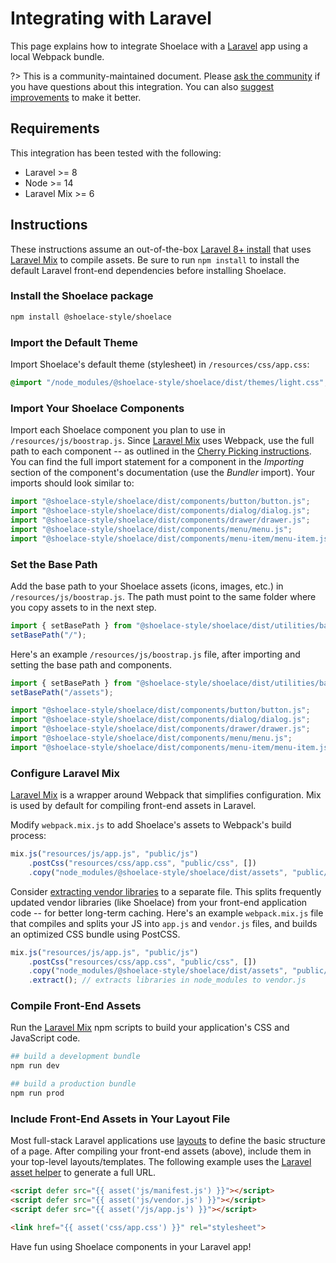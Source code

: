 # Integrating with Laravel

This page explains how to integrate Shoelace with a [Laravel](https://laravel.com) app using a local Webpack bundle.

?> This is a community-maintained document. Please [ask the community](/resources/community) if you have questions about this integration. You can also [suggest improvements](https://github.com/shoelace-style/shoelace/blob/next/docs/tutorials/integrating-with-laravel.md) to make it better.

## Requirements

This integration has been tested with the following:

- Laravel >= 8
- Node >= 14
- Laravel Mix >= 6

## Instructions

These instructions assume an out-of-the-box [Laravel 8+ install](https://laravel.com/docs/8.x/installation) that uses [Laravel Mix](https://laravel.com/docs/8.x/mix) to compile assets.
Be sure to run `npm install` to install the default Laravel front-end dependencies before installing Shoelace. 

### Install the Shoelace package

```bash
npm install @shoelace-style/shoelace
```

### Import the Default Theme

Import Shoelace's default theme (stylesheet) in `/resources/css/app.css`:

```css
@import "/node_modules/@shoelace-style/shoelace/dist/themes/light.css";
```

### Import Your Shoelace Components

Import each Shoelace component you plan to use in `/resources/js/boostrap.js`. Since [Laravel Mix](https://laravel.com/docs/8.x/mix) uses Webpack, use the full path to each component -- as outlined in the [Cherry Picking instructions](https://shoelace.style/getting-started/installation?id=cherry-picking). You can find the full import statement for a component in the *Importing* section of the component's documentation (use the *Bundler* import). Your imports should look similar to:

```js
import "@shoelace-style/shoelace/dist/components/button/button.js";
import "@shoelace-style/shoelace/dist/components/dialog/dialog.js";
import "@shoelace-style/shoelace/dist/components/drawer/drawer.js";
import "@shoelace-style/shoelace/dist/components/menu/menu.js";
import "@shoelace-style/shoelace/dist/components/menu-item/menu-item.js";
```

### Set the Base Path

Add the base path to your Shoelace assets (icons, images, etc.) in `/resources/js/boostrap.js`. The path must point to the same folder where you copy assets to in the next step.

```js
import { setBasePath } from "@shoelace-style/shoelace/dist/utilities/base-path.js";
setBasePath("/");
```

Here's an example `/resources/js/boostrap.js` file, after importing and setting the base path and components.

```js
import { setBasePath } from "@shoelace-style/shoelace/dist/utilities/base-path.js";
setBasePath("/assets");

import "@shoelace-style/shoelace/dist/components/button/button.js";
import "@shoelace-style/shoelace/dist/components/dialog/dialog.js";
import "@shoelace-style/shoelace/dist/components/drawer/drawer.js";
import "@shoelace-style/shoelace/dist/components/menu/menu.js";
import "@shoelace-style/shoelace/dist/components/menu-item/menu-item.js";
```


### Configure Laravel Mix

[Laravel Mix](https://laravel.com/docs/8.x/mix) is a wrapper around Webpack that simplifies configuration. Mix is used by default for compiling front-end assets in Laravel.

Modify `webpack.mix.js` to add Shoelace's assets to Webpack's build process:
```js
mix.js("resources/js/app.js", "public/js")
    .postCss("resources/css/app.css", "public/css", [])
    .copy("node_modules/@shoelace-style/shoelace/dist/assets", "public/assets")
```

Consider [extracting vendor libraries](https://laravel.com/docs/8.x/mix#vendor-extraction) to a separate file. This splits frequently updated vendor libraries (like Shoelace) from your front-end application code -- for better long-term caching.
Here's an example `webpack.mix.js` file that compiles and splits your JS into `app.js` and `vendor.js` files, and builds an optimized CSS bundle using PostCSS.

```js
mix.js("resources/js/app.js", "public/js")
    .postCss("resources/css/app.css", "public/css", [])
    .copy("node_modules/@shoelace-style/shoelace/dist/assets", "public/assets")
    .extract(); // extracts libraries in node_modules to vendor.js
```

### Compile Front-End Assets

Run the [Laravel Mix](https://laravel.com/docs/8.x/mix) npm scripts to build your application's CSS and JavaScript code. 

```bash
## build a development bundle
npm run dev

## build a production bundle
npm run prod
```

### Include Front-End Assets in Your Layout File

Most full-stack Laravel applications use [layouts](https://laravel.com/docs/8.x/blade#building-layouts) to define the basic structure of a page. 
After compiling your front-end assets (above), include them in your top-level layouts/templates. The following example uses the [Laravel asset helper](https://laravel.com/docs/8.x/helpers#method-asset) to generate a full URL. 

```html
<script defer src="{{ asset('js/manifest.js') }}"></script>
<script defer src="{{ asset('js/vendor.js') }}"></script>
<script defer src="{{ asset('/js/app.js') }}"></script>

<link href="{{ asset('css/app.css') }}" rel="stylesheet">
```

Have fun using Shoelace components in your Laravel app!


